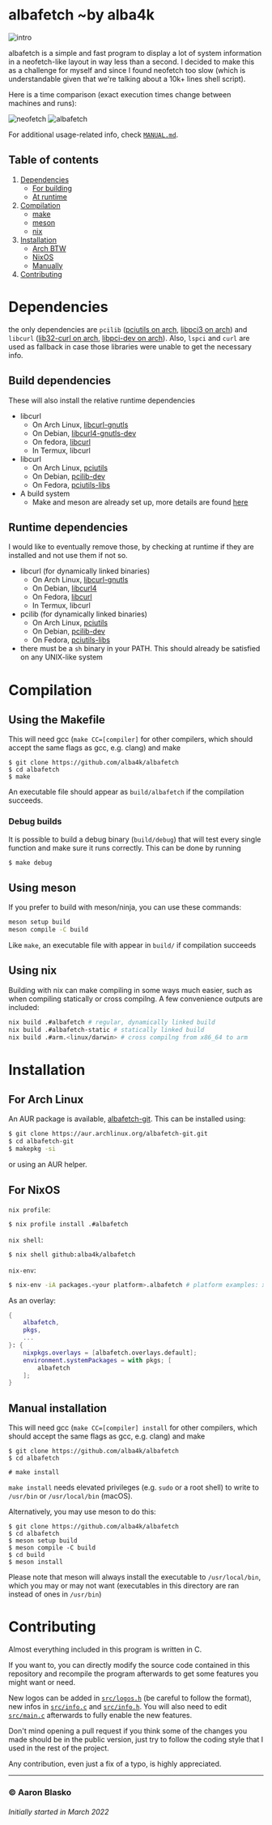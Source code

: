 # albafetch ~by alba4k

![intro](images/albafetch.png)

albafetch is a simple and fast program to display a lot of system information in a neofetch-like layout in way less than a second. I decided to make this as a challenge for myself and since I found neofetch too slow (which is understandable given that we're talking about a 10k+ lines shell script).

Here is a time comparison (exact execution times change between machines and runs):

![neofetch](images/time_neofetch.png)
![albafetch](images/time_albafetch.png)

For additional usage-related info, check [`MANUAL.md`](MANUAL.md).

## Table of contents
1. [Dependencies](#dependencies)
	* [For building](#build-dependencies)
	* [At runtime](#runtime-dependencies)
2. [Compilation](#compilation)
	* [make](#using-the-makefile)
	* [meson](#using-meson)
	* [nix](#using-nix)
3. [Installation](#installation)
	* [Arch BTW](#for-arch-linux)
	* [NixOS](#for-nixos)
	* [Manually](#manual-installation)
4. [Contributing](#contributing)
	


# Dependencies

the only dependencies are `pcilib` ([pciutils on arch](https://archlinux.org/packages/core/x86_64/pciutils), [libpci3 on arch](https://packages.debian.org/buster/libdevel/libpci3)) and `libcurl` ([lib32-curl on arch](https://archlinux.org/packages/core/x86_64/libcurl-gnutls), [libpci-dev on arch](https://packages.debian.org/buster/libdevel/libpci-dev)). Also, `lspci` and `curl` are used as fallback in case those libraries were unable to get the necessary info.

## Build dependencies
These will also install the relative runtime dependencies

* libcurl
	- On Arch Linux, [libcurl-gnutls](https://archlinux.org/packages/core/x86_64/libcurl-gnutls)
	- On Debian, [libcurl4-gnutls-dev](https://packages.debian.org/stretch/libcurl4-gnutls-dev)
	- On fedora, [libcurl](https://packages.fedoraproject.org/pkgs/curl/libcurl)
	- In Termux, libcurl
* libcurl
	- On Arch Linux, [pciutils](https://archlinux.org/packages/core/x86_64/pciutils)
	- On Debian, [pcilib-dev](https://packages.debian.org/buster/libpci-dev)
	- On Fedora, [pciutils-libs](https://packages.fedoraproject.org/pkgs/pciutils/pciutils-libs)
* A build system
	- Make and meson are already set up, more details are found [here](#compilation)

## Runtime dependencies
I would like to eventually remove those, by checking at runtime if they are installed and not use them if not so.

* libcurl (for dynamically linked binaries)
	- On Arch Linux, [libcurl-gnutls](https://archlinux.org/packages/core/x86_64/libcurl-gnutls)	
	- On Debian, [libcurl4](https://packages.debian.org/buster/libcurl4)
	- On Fedora, [libcurl](https://packages.fedoraproject.org/pkgs/curl/libcurl)
	- In Termux, libcurl
* pcilib (for dynamically linked binaries)
	- On Arch Linux, [pciutils](https://archlinux.org/packages/core/x86_64/pciutils)
	- On Debian, [pcilib-dev](https://packages.debian.org/buster/libpci3)
	- On Fedora, [pciutils-libs](https://packages.fedoraproject.org/pkgs/pciutils/pciutils-libs)
* there must be a `sh` binary in your PATH. This should already be satisfied on any UNIX-like system

# Compilation

## Using the Makefile

This will need gcc (`make CC=[compiler]` for other compilers, which should accept the same flags as gcc, e.g. clang) and make

```shell
$ git clone https://github.com/alba4k/albafetch
$ cd albafetch
$ make
```

An executable file should appear as `build/albafetch` if the compilation succeeds.

### Debug builds
It is possible to build a debug binary (`build/debug`) that will test every single function and make sure it runs correctly. This can be done by running

```sh
$ make debug
```

## Using meson

If you prefer to build with meson/ninja, you can use these commands:

```sh
meson setup build
meson compile -C build
```

Like `make`, an executable file with appear in `build/` if compilation succeeds

## Using nix

Building with nix can make compiling in some ways much easier, such as when compiling statically
or cross compilng. A few convenience outputs are included:

```sh
nix build .#albafetch # regular, dynamically linked build
nix build .#albafetch-static # statically linked build
nix build .#arm.<linux/darwin> # cross compilng from x86_64 to arm
```

# Installation

## For Arch Linux
An AUR package is available, [albafetch-git](https://aur.archlinux.org/packages/albafetch-git).
This can be installed using:
```sh
$ git clone https://aur.archlinux.org/albafetch-git.git
$ cd albafetch-git
$ makepkg -si
```
or using an AUR helper.

## For NixOS

`nix profile`:

```sh
$ nix profile install .#albafetch
```

`nix shell`:

```sh
$ nix shell github:alba4k/albafetch
```

`nix-env`:

```sh
$ nix-env -iA packages.<your platform>.albafetch # platform examples: x86_64-linux, aarch64-linux, aarch64-darwin
```

As an overlay:

```nix
{
	albafetch,
	pkgs,
	...
}: {
	nixpkgs.overlays = [albafetch.overlays.default];
	environment.systemPackages = with pkgs; [
		albafetch
	];
}
```

## Manual installation

This will need gcc (`make CC=[compiler] install` for other compilers, which should accept the same flags as gcc, e.g. clang) and make

```
$ git clone https://github.com/alba4k/albafetch
$ cd albafetch

# make install
```

`make install` needs elevated privileges (e.g. `sudo` or a root shell) to write to `/usr/bin` or `/usr/local/bin` (macOS).

Alternatively, you may use meson to do this:

```
$ git clone https://github.com/alba4k/albafetch
$ cd albafetch
$ meson setup build
$ meson compile -C build
$ cd build
$ meson install
```

Please note that meson will always install the executable to `/usr/local/bin`, which you may or may not want (executables in this directory are ran instead of ones in `/usr/bin`)

# Contributing

Almost everything included in this program is written in C.

If you want to, you can directly modify the source code contained in this repository and recompile the program afterwards to get some features you might want or need.

New logos can be added in [`src/logos.h`](src/logos.h) (be careful to follow the format), new infos in [`src/info.c`](src/info.c) and [`src/info.h`](src/info.h). You will also need to edit [`src/main.c`](src/main.c) afterwards to fully enable the new features.

Don't mind opening a pull request if you think some of the changes you made should be in the public version, just try to follow the coding style that I used in the rest of the project.

Any contribution, even just a fix of a typo, is highly appreciated.

---

### © Aaron Blasko

###### Initially started in March 2022
